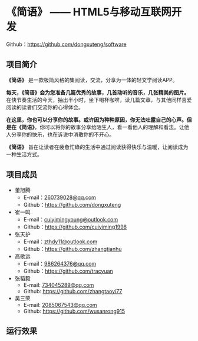 # 《简语》 —— HTML5与移动互联网开发



Github：https://github.com/dongxuteng/software



## 项目简介



**《简语》** 是一款极简风格的集阅读，交流，分享为一体的轻文学阅读APP。

**每天，《简语》会为您准备几篇优秀的故事，几首动听的音乐，几张精美的图片。** 在快节奏生活的今天，抽出半小时，坐下喝杯咖啡，读几篇文章，与其他同样喜爱阅读的读者们交流你的心得体会。

**在这里，你也可以分享你的故事。或许因为种种原因，你无法吐露自己的心声。**但是在**《简语》**，你可以将你的故事分享给陌生人，看一看他人的理解和看法。让他人分享你的快乐，也在诉说中消散你的不开心。

**《简语》** 旨在让读者在疲惫忙碌的生活中通过阅读获得快乐与温暖，让阅读成为一种生活方式。



## 项目成员



* 董旭腾
  * E-mail：260739028@qq.com
  * Github：https://github.com/dongxuteng
* 崔一鸣
  * E-mail：cuiyimingyoung@outlook.com
  * Github：https://github.com/cuiyiming1998
* 张天护
  * E-mail：zthdy11@outlook.com
  * Github：https://github.com/zhangtianhu
* 高歌远
  * E-mail：986264376@qq.com
  * Github：https://github.com/tracyuan
* 张韬毅
  * E-mail: 734045289@qq.com
  * Github: https://github.com/zhangtaoyi77
* 吴三荣
  * E-mail: 2085067543@qq.com
  * Github: https://github.com/wusanrong915



## 运行效果

